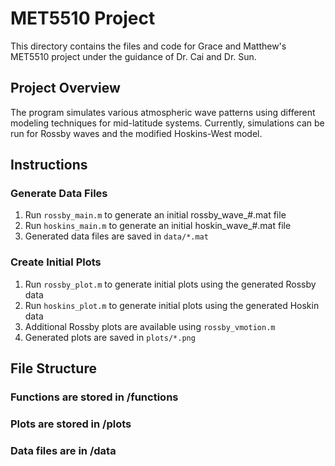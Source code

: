 # MET5510 Project

This directory contains the files and code for Grace and Matthew's MET5510 project under the guidance of Dr. Cai and Dr. Sun.

## Project Overview
The program simulates various atmospheric wave patterns using different modeling techniques for mid-latitude systems. Currently, simulations can be run for Rossby waves and the modified Hoskins-West model.

## Instructions
### Generate Data Files
1. Run `rossby_main.m` to generate an initial rossby_wave_#.mat file
2. Run `hoskins_main.m` to generate an initial hoskin_wave_#.mat file
3. Generated data files are saved in `data/*.mat`

### Create Initial Plots
1. Run `rossby_plot.m` to generate initial plots using the generated Rossby data
2. Run `hoskins_plot.m` to generate initial plots using the generated Hoskin data
3. Additional Rossby plots are available using `rossby_vmotion.m`
4. Generated plots are saved in `plots/*.png`

## File Structure
### Functions are stored in /functions
### Plots are stored in /plots
### Data files are in /data


